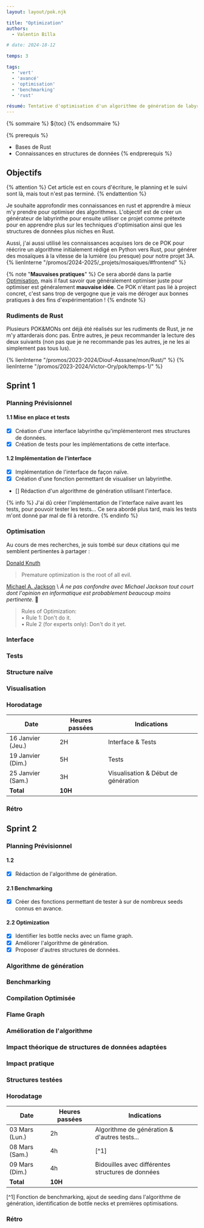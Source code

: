```yaml
---
layout: layout/pok.njk

title: "Optimization"
authors:
  - Valentin Billa

# date: 2024-18-12

temps: 3

tags:
  - 'vert'
  - 'avancé'
  - 'optimisation'
  - 'benchmarking'
  - 'rust'

résumé: Tentative d'optimisation d'un algorithme de génération de labyrinthe grâce à des structures de données appropriées en Rust. 
---
```


{% sommaire %}
${toc}
{% endsommaire %}

{% prerequis %}
- Bases de Rust
- Connaissances en structures de données
{% endprerequis %}

## Objectifs

{% attention %}
Cet article est en cours d'écriture, le planning et le suivi sont là, mais tout n'est pas terminé.
{% endattention %}

Je souhaite approfondir mes connaissances en rust et apprendre à mieux m'y prendre pour optimiser des algorithmes.
L'objectif est de créer un générateur de labyrinthe pour ensuite utiliser ce projet comme prétexte pour en 
apprendre plus sur les techniques d'optimisation ainsi que les structures de données plus niches en Rust.

Aussi, j'ai aussi utilisé les connaissances acquises lors de ce POK pour réécrire un algorithme initialement
rédigé en Python vers Rust, pour générer des mosaïques à la vitesse de la lumière (ou presque) pour notre projet 3A.
{% lienInterne "/promos/2024-2025/_projets/mosaiques/#frontend" %}

{% note "**Mauvaises pratiques**" %}
Ce sera abordé dans la partie [Optimisation](#Optimisation), mais il faut savoir que généralement optimiser juste
pour optimiser est généralement **mauvaise idée**. Ce POK n'étant pas lié à project concret, c'est sans
trop de vergogne que je vais me déroger aux bonnes pratiques à des fins d'expérimentation !
{% endnote %}

### Rudiments de Rust
Plusieurs POK&MONs ont déjà été réalisés sur les rudiments de Rust, je ne m'y attarderais donc pas.
Entre autres, je peux recommander la lecture des deux suivants (non pas que je ne
recommande pas les autres, je ne les ai simplement pas tous lus).

{% lienInterne "/promos/2023-2024/Diouf-Asssane/mon/Rust/" %}
{% lienInterne "/promos/2023-2024/Victor-Ory/pok/temps-1/" %}

## Sprint 1
### Planning Prévisionnel
#### 1.1 Mise en place et tests
- [X] Création d'une interface labyrinthe qu'implémenteront mes structures de données.
- [X] Création de tests pour les implémentations de cette interface.

#### 1.2 Implémentation de l'interface
- [X] Implémentation de l'interface de façon naïve.
- [X] Création d'une fonction permettant de visualiser un labyrinthe.
- [] Rédaction d'un algorithme de génération utilisant l'interface.

{% info %}
J'ai dû créer l'implémentation de l'interface naïve avant les tests, pour pouvoir tester les tests...
Ce sera abordé plus tard, mais les tests m'ont donné par mal de fil à retordre.
{% endinfo %}

### Optimisation

Au cours de mes recherches, je suis tombé sur deux citations qui me semblent pertinentes à partager :

[Donald Knuth](https://en.wikipedia.org/wiki/Donald_Knuth)
> Premature optimization is the root of all evil.

[Michael A. Jackson](https://en.wikipedia.org/wiki/Michael_A._Jackson_(computer_scientist)) \
*À ne pas confondre avec Michael Jackson tout court dont l'opinion en informatique est probablement beaucoup moins pertinente.* &#128378;
> Rules of Optimization: \
> • Rule 1: Don't do it. \
> • Rule 2 (for experts only): Don't do it yet.

<!-- TODO: Utiliser cette source https://www.cs.princeton.edu/courses/archive/spring19/cos217/lectures/11_Performance.pdf -->

### Interface
### Tests
### Structure naïve
### Visualisation

### Horodatage

| Date              | Heures passées | Indications                         |
|-------------------|----------------|-------------------------------------|
| 16 Janvier (Jeu.) | 2H             | Interface & Tests                   |
| 19 Janvier (Dim.) | 5H             | Tests                               |
| 25 Janvier (Sam.) | 3H             | Visualisation & Début de génération |
| **Total**         | **10H**        |                                     |

### Rétro

## Sprint 2
### Planning Prévisionnel
#### 1.2
- [X] Rédaction de l'algorithme de génération.

#### 2.1 Benchmarking
- [X] Créer des fonctions permettant de tester à sur de nombreux seeds connus en avance.

#### 2.2 Optimization
- [X] Identifier les bottle necks avec un flame graph.
- [X] Améliorer l'algorithme de génération.
- [X] Proposer d'autres structures de données.

### Algorithme de génération
### Benchmarking
### Compilation Optimisée
### Flame Graph
### Amélioration de l'algorithme
### Impact théorique de structures de données adaptées
### Impact pratique
### Structures testées

### Horodatage

| Date           | Heures passées | Indications                                       |
|----------------|----------------|---------------------------------------------------|
| 03 Mars (Lun.) | 2h             | Algorithme de génération & d'autres tests...      |
| 08 Mars (Sam.) | 4h             | [^1]                                              |
| 09 Mars (Dim.) | 4h             | Bidouilles avec différentes structures de données |
| **Total**      | **10H**        |                                                   |

[^1] Fonction de benchmarking, ajout de seeding dans l'algorithme de génération, identification de bottle
necks et premières optimisations.

### Rétro
